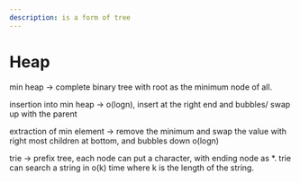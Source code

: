 ```yaml
---
description: is a form of tree
---
```


# Heap

min heap -&gt; complete binary tree with root as the minimum node of all. 

insertion into min heap -&gt; o\(logn\), insert at the right end and bubbles/ swap up with the parent 

extraction of min element -&gt; remove the minimum and swap the value with right most children at bottom, and bubbles down o\(logn\)

trie -&gt; prefix tree, each node can put a character, with ending node as \*. trie can search a string in o\(k\) time where k is the length of the string.



